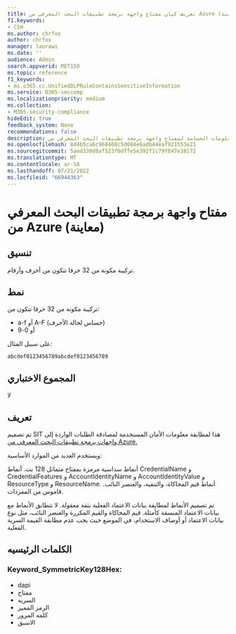 ```yaml
---
title: تعريف كيان مفتاح واجهة برمجة تطبيقات البحث المعرفي من Azure (معاينة)
f1.keywords:
- CSH
ms.author: chrfox
author: chrfox
manager: laurawi
ms.date: ''
audience: Admin
search.appverid: MET150
ms.topic: reference
f1_keywords:
- ms.o365.cc.UnifiedDLPRuleContainsSensitiveInformation
ms.service: O365-seccomp
ms.localizationpriority: medium
ms.collection:
- M365-security-compliance
hideEdit: true
feedback_system: None
recommendations: false
description: تعريف كيان نوع المعلومات الحساسة لمفتاح واجهة برمجة تطبيقات البحث المعرفي من Azure.
ms.openlocfilehash: 8d4b5ca6c968468c5d084e6adb44eaf921553e21
ms.sourcegitcommit: 5aed330d8af523f0dffe5e392f1c79f047e38172
ms.translationtype: MT
ms.contentlocale: ar-SA
ms.lasthandoff: 07/21/2022
ms.locfileid: "66944363"
---
```

# <a name="azure-cognitive-search-api-key-preview"></a>مفتاح واجهة برمجة تطبيقات البحث المعرفي من Azure (معاينة) 

## <a name="format"></a>تنسيق

تركيبة مكونة من 32 حرفا تتكون من أحرف وأرقام.

## <a name="pattern"></a>نمط

تركيبة مكونة من 32 حرفا تتكون من:

- a-f أو A-F (حساس لحالة الأحرف)
- أو 0-9

على سبيل المثال:

`abcdef0123456789abcdef0123456789`


## <a name="checksum"></a>المجموع الاختباري

لا

## <a name="definition"></a>تعريف

تم تصميم SIT هذا لمطابقة معلومات الأمان المستخدمة لمصادقة الطلبات الواردة إلى [واجهات برمجة تطبيقات البحث المعرفي من Azure.](/azure/search/search-security-api-keys) 

ويستخدم العديد من الموارد الأساسية:

أنماط سداسية مرمزة بمفتاح متماثل 128 بت.
أنماط CredentialName و CredentialFeatures و AccountIdentityName و AccountIdentityValue و ResourceType و ResourceName.
أنماط قيم المحاكاة، والتنقية، والعنصر النائب.
قاموس من المفردات.

تم تصميم الأنماط لمطابقة بيانات الاعتماد الفعلية بثقة معقولة. لا تتطابق الأنماط مع بيانات الاعتماد المنسقة كأمثلة. قيم المحاكاة والقيم المكررة والعنصر النائب، مثل نوع بيانات الاعتماد أو أوصاف الاستخدام، في الموضع حيث يجب عدم مطابقة القيمة السرية الفعلية.

## <a name="keywords"></a>الكلمات الرئيسيه

### <a name="keyword_symmetrickey128hex"></a>Keyword_SymmetricKey128Hex:

- dapi
- مفتاح
- السريه
- الرمز المميز
- كلمه المرور
- الاسبق
